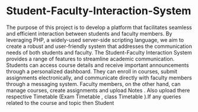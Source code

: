 # Student-Faculty-Interaction-System
The purpose of this project is to develop a platform that facilitates seamless and efficient interaction between students and faculty members. By leveraging PHP, a widely-used server-side scripting language, we aim to create a robust and user-friendly system that addresses the communication needs of both students and faculty.
The Student-Faculty Interaction System provides a range of features to streamline academic communication. Students can access course details and receive important announcements through a personalized dashboard. They can enroll in courses, submit assignments electronically, and communicate directly with faculty members through a messaging system.
Faculty members, on the other hand, can manage courses, create assignments and upload Notes . Also upload there respective Timetable (Exam Timetable , class Timetable ).If any queries related to the course and topic then Student
